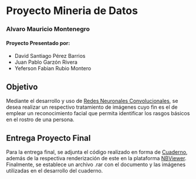 # Proyecto Mineria de Datos

### Alvaro Mauricio Montenegro

#### Proyecto Presentado por:
- David Santiago Pérez Barrios
- Juan Pablo Garzón Rivera
- Yeferson Fabian Rubio Montero

## Objetivo

Mediante el desarrollo y uso de [Redes Neuronales Convolucionales](https://www.juanbarrios.com/redes-neurales-convolucionales/#:~:text=célula%20sea%20activada.-,Cómo%20estan%20construidas%20y%20cómo%20funcionan,un%20mapeo%20causal%20no-lineal.), se desea realizar un respectivo tratamiento de imágenes cuyo fin es el de emplear un reconocimiento facial que permita identificar los rasgos básicos en el rostro de una persona.

## Entrega Proyecto Final

Para la entrega final, se adjunta el código realizado en forma de [Cuaderno](https://github.com/dsperezba/Proyecto-Mineria-de-Datos/blob/main/Proyecto_Final.ipynb), además de la respectiva renderización de este en la plataforma [NBViewer](https://github.com/dsperezba/Proyecto-Mineria-de-Datos/blob/main/Proyecto_Final.ipynb). Finalmente, se establece un archivo .rar con el documento y las imágenes utilizadas en el desarrollo del cuaderno.
